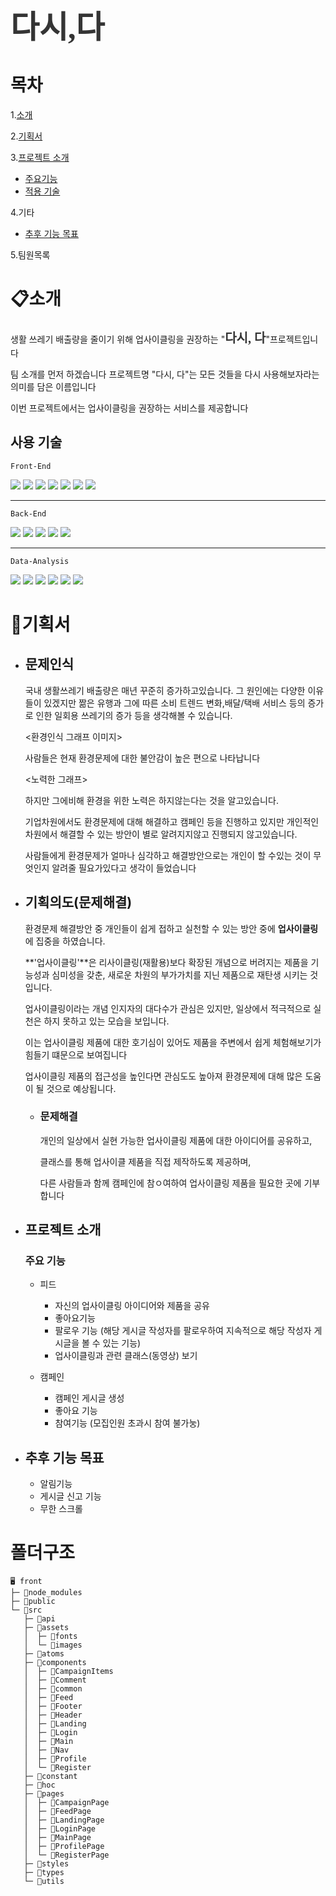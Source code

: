 <h1 style="font-family:SANGJUGyeongcheonIsland;font-size: 50px;color:#343434">다시,다</h1>

# 목차
1.[소개](#📋소개)

2.[기획서](#📜기획서)

3.[프로젝트 소개](#프로젝트-소개)
- [주요기능](#주요-기능)
- [적용 기술](#사용-기술)

4.기타
- [추후 기능 목표](#추후-기능-목표)

5.팀원목록

# 📋소개
생활 쓰레기 배출량을 줄이기 위해 업사이클링을 권장하는 "<strong style="font-family:SANGJUGyeongcheonIsland;font-size: 20px;color:#343434">다시, 다</strong>"프로젝트입니다

팀 소개를 먼저 하겠습니다 프로젝트명 "다시, 다"는 모든 것들을 다시 사용해보자라는 의미를 담은 이름입니다

이번 프로젝트에서는 업사이클링을 권장하는 서비스를 제공합니다

## 사용 기술
`Front-End` 

<img src="https://img.shields.io/badge/Typescript-3178C6?style=flat-square&logo=Typescript&logoColor=white"/>
<img src="https://img.shields.io/badge/React-61DAFB?style=flat-square&logo=React&logoColor=white"/>
<img src="https://img.shields.io/badge/ReactQuery-FF4154?style=flat-square&logo=ReactQuery&logoColor=white"/>
<img src="https://img.shields.io/badge/styledcomponents-DB7093?style=flat-square&logo=styled-components&logoColor=white"/>
<img src="https://img.shields.io/badge/Axios-5A29E4?style=flat-square&logo=Axios&logoColor=white"/>
<img src="https://img.shields.io/badge/ReactHookForm-EC5990?style=flat-square&logo=ReactHookForm&logoColor=white"/>
<img src="https://img.shields.io/badge/Recoil-black?style=flat-square&logo=Recoil&logoColor=white"/>

---
`Back-End`

<img src="https://img.shields.io/badge/node-339933?style=flat-square&logo=Node.js&logoColor=white"/>
<img src="https://img.shields.io/badge/Javascript-F7DF1E?style=flat-square&logo=JavaScript&logoColor=white"/>
<img src="https://img.shields.io/badge/Multer-F46519?style=flat-square&logo=Multer&logoColor=white"/>
<img src="https://img.shields.io/badge/Express-000000?style=flat-square&logo=Express&logoColor=white"/>
<img src="https://img.shields.io/badge/Mysql-4479A1?style=flat-square&logo=Mysql&logoColor=white"/>

---
`Data-Analysis`

<img src="https://img.shields.io/badge/GoogleColab-F9AB00?style=flat-square&logo=GoogleColab&logoColor=white"/>
<img src="https://img.shields.io/badge/Pandas-150458?style=flat-square&logo=Pandas&logoColor=white"/>
<img src="https://img.shields.io/badge/Numpy-013243?style=flat-square&logo=Numpy&logoColor=white"/>
<img src="https://img.shields.io/badge/Python-3776AB?style=flat-square&logo=Python&logoColor=white"/>
<img src="https://img.shields.io/badge/seaborn-2081E2?style=flat-square&logo=seaborn&logoColor=white"/>
<img src="https://img.shields.io/badge/Matplotlib-000?style=flat-square&logo=Matplotlib&logoColor=white"/>



# 📜기획서

-  ## 문제인식

    국내 생활쓰레기 배출량은 매년 꾸준히 증가하고있습니다. 그 원인에는 다양한 이유들이 있겠지만 짦은 유행과 그에 따른 소비 트렌드 변화,배달/택배 서비스 등의 증가로 인한 일회용 쓰레기의 증가 등을 생각해볼 수 있습니다.

    <환경인식 그래프 이미지>

    사람들은 현재 환경문제에 대한 불안감이 높은 편으로 나타납니다  

    <노력한 그래프>

    하지만 그에비해 환경을 위한 노력은 하지않는다는 것을 알고있습니다.

    기업차원에서도 환경문제에 대해 해결하고 캠페인 등을 진행하고 있지만 개인적인 차원에서 해결할 수 있는 방안이 별로 알려지지않고 진행되지 않고있습니다.

    사람들에게 환경문제가 얼마나 심각하고 해결방안으로는 개인이 할 수있는 것이 무엇인지 알려줄 필요가있다고 생각이 들었습니다

- ## 기획의도(문제해결)
    환경문제 해결방안 중 개인들이 쉽게 접하고 실천할 수 있는 방안 중에 **업사이클링**에 집중을 하였습니다.

    **'업사이클링'**은 리사이클링(재활용)보다 확장된 개념으로 버려지는 제품을 기능성과 심미성을 갖춘, 새로운 차원의 부가가치를 지닌 제품으로 재탄생 시키는 것입니다.

    업사이클링이라는 개념 인지자의 대다수가 관심은 있지만, 일상에서 적극적으로 실천은 하지 못하고 있는 모습을 보입니다.

    이는 업사이클링 제품에 대한 호기심이 있어도 제품을 주변에서 쉽게 체험해보기가 힘들기 떄문으로 보여집니다

    업사이클링 제품의 접근성을 높인다면 관심도도 높아져 환경문제에 대해 많은 도움이 될 것으로 예상됩니다.

    * ### 문제해결
        개인의 일상에서 실현 가능한 업사이클링 제품에 대한 아이디어를 공유하고,

        클래스를 통해 업사이클 제품을 직접 제작하도록 제공하며,

        다른 사람들과 함께 캠페인에 참ㅇ여하여 업사이클링 제품을 필요한 곳에 기부합니다
- ## 프로젝트 소개

    ### 주요 기능

    - 피드

        * 자신의 업사이클링 아이디어와 제품을 공유
        * 좋아요기능
        * 팔로우 기능 (해당 게시글 작성자를 팔로우하여 지속적으로 해당 작성자 게시글을 볼 수 있는 기능)
        * 업사이클링과 관련 클래스(동영상) 보기
    - 캠페인
        * 캠페인 게시글 생성
        * 좋아요 기능
        * 참여기능 (모집인원 초과시 참여 불가눙)


    
- ## 추후 기능 목표

    * 알림기능
    * 게시글 신고 기능
    * 무한 스크롤
    

# 폴더구조

```
🖥 front
├─ 📁node_modules
├─ 📁public
└─ 📁src 
   ├─ 📁api
   ├─ 📁assets
   │  ├─ 📁fonts
   │  └─ 📁images
   ├─ 📁atoms
   ├─ 📁components
   │  ├─ 📁CampaignItems
   │  ├─ 📁Comment
   │  ├─ 📁common
   │  ├─ 📁Feed
   │  ├─ 📁Footer
   │  ├─ 📁Header
   │  ├─ 📁Landing
   │  ├─ 📁Login
   │  ├─ 📁Main
   │  ├─ 📁Nav
   │  ├─ 📁Profile
   │  └─ 📁Register
   ├─ 📁constant
   ├─ 📁hoc
   ├─ 📁pages
   │  ├─ 📁CampaignPage
   │  ├─ 📁FeedPage
   │  ├─ 📁LandingPage
   │  ├─ 📁LoginPage
   │  ├─ 📁MainPage
   │  ├─ 📁ProfilePage
   │  └─ 📁RegisterPage
   ├─ 📁styles
   ├─ 📁types
   └─ 📁utils
```



